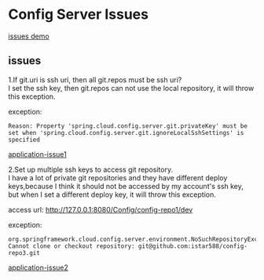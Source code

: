 # Config Server Issues

[issues demo](https://github.com/babyblue94520/config-server-issue)

## issues
1.If git.uri is ssh uri, then all git.repos must be ssh uri?  
	I set the ssh key, then git.repos can not use the local repository, it will throw this exception.
	
exception:

	Reason: Property 'spring.cloud.config.server.git.privateKey' must be set when 'spring.cloud.config.server.git.ignoreLocalSshSettings' is specified

[application-issue1](https://github.com/babyblue94520/config-server-issue/blob/master/src/main/resources/application-issue1.yml)


2.Set up multiple ssh keys to access git repository.  
	I have a lot of private git repositories and they have different deploy keys,because I think it should not be accessed by my account's ssh key, but when I set a different deploy key, it will throw this exception.

access url: http://127.0.0.1:8080/Config/config-repo1/dev

exception:

	org.springframework.cloud.config.server.environment.NoSuchRepositoryException: Cannot clone or checkout repository: git@github.com:istar588/config-repo3.git
	
[application-issue2](https://github.com/babyblue94520/config-server-issue/blob/master/src/main/resources/application-issue2.yml)